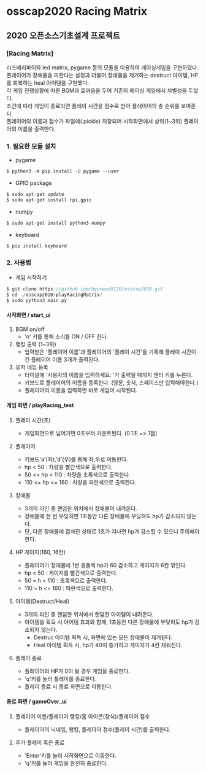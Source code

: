 # osscap2020 Racing Matrix

## 2020 오픈소스기초설계 프로젝트

### [Racing Matrix]

라즈베리파이와 led matrix, pygame 등의 모듈을 이용하여 레이싱게임을 구현하였다.<br>
플레이어가 장애물을 피한다는 설정과 더불어 장애물을 제거하는 destruct 아이템, HP를 회복하는 heal 아이템을 구현했다.<br>
각 게임 진행상황에 따른 BGM과 효과음을 두어 기존의 레이싱 게임에서 차별성을 두었다.<br>
조건에 따라 게임이 종료되면 플레이 시간을 점수로 받아 플레이어의 총 순위를 보여준다.<br>
플레이어의 이름과 점수가 파일에(.pickle) 저장되며 시작화면에서 상위(1~3위) 플레이어의 이름을 출력한다.<br>

### 1. 필요한 모듈 설치

- pygame
```C
$ python3 -m pip install -U pygame --user
```

- GPIO package
```C
$ sudo apt-get update
$ sudo apt-get install rpi.gpio
```

- numpy
```C
$ sudo apt-get install python3-numpy
```

- keyboard
```C
$ pip install keyboard
```

### 2. 사용법

- 게임 시작하기
```C
$ git clone https://github.com/hyunwoo9120/osscap2020.git
$ cd ./osscap2020/playRacingMatrix/
$ sudo python3 main.py
```

#### 시작화면 / start_ui
1. BGM on/off
    - 'o' 키를 통해 소리를 ON / OFF 한다.
2. 랭킹 출력 (1~3위)
    - 입력받은 '플레이어 이름'과 플레이어의 '플레이 시간'을 기록해 플레이 시간이 긴 플레이어 이름 3개가 출력된다.
3. 유저 네임 등록
    - 터미널에 '사용자의 이름을 입력하세요: '가 출력될 때까지 엔터 키를 누른다.
    - 키보드로 플레이어의 이름을 등록한다. (영문, 숫자, 스페이스만 입력해야한다.)
    - 플레이어의 이름을 입력하면 바로 게임이 시작된다.

#### 게임 화면 / playRacing_test
1. 플레이 시간(초)
    - 게임화면으로 넘어가면 0초부터 카운트된다. (0.1초 => 1점)
    
2. 플레이어
    - 키보드'a'(좌),'d'(우)를 통해 좌,우로 이동한다.
    - hp < 50 : 차량을 빨간색으로 출력한다.
    - 50 <= hp < 110 : 차량을 초록색으로 출력한다.
    - 110 <= hp <= 160 : 차량을 파란색으로 출력한다.
    
3. 장애물
    - 3개의 라인 중 랜덤한 위치에서 장애물이 내려온다.
    - 장애물에 한 번 부딪히면 1초동안 다른 장애물에 부딪혀도 hp가 감소되지 않는다.
    - 단, 다른 장애물에 겹쳐진 상태로 1초가 지나면 hp가 감소할 수 있으니 주의해야 한다.
      
4. HP 게이지(160, 16칸)
    - 플레이어가 장애물에 1번 충돌씩 hp가 60 감소하고 게이지가 6칸 깎인다.
    - hp < 50 : 게이지를 빨간색으로 출력한다.
    - 50 = h < 110 : 초록색으로 출력한다.
    - 110 = h <= 160 : 파란색으로 출력한다.
    
5. 아이템(Destruct/Heal)
    - 3개의 라인 중 랜덤한 위치에서 랜덤한 아이템이 내려온다.
    - 아이템을 획득 시 아이템 효과와 함께, 1초동안 다른 장애물에 부딪혀도 hp가 감소되지 않는다.
      + Destruc 아이템 획득 시, 화면에 있는 모든 장애물이 제거된다.
      + Heal 아이템 획득 시, hp가 40이 증가하고 게이지가 4칸 채워진다.
      
6. 플레이 종료
    - 플레이어의 HP가 0이 될 경우 게임을 종료한다.
    - 'q'키를 눌러 플레이를 종료한다.
    - 플레이 종료 시 종료 화면으로 이동한다.

#### 종료 화면 / gameOver_ui
1. 플레이어 이름/플레이어 랭킹/홈 아이콘(장식)/플레이어 점수
    - 플레이어의 닉네임, 랭킹, 플레이어 점수(플레이 시간)를 출력한다.
    
2. 추가 플레이 혹은 종료
    - 'Enter'키를 눌러 시작화면으로 이동한다.
    - 'q'키를 눌러 게임을 완전히 종료한다.
